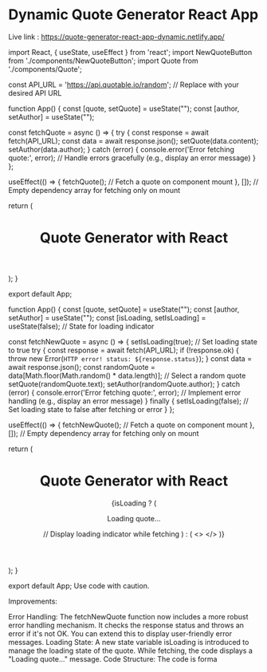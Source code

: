 # Dynamic Quote Generator React App
Live link : https://quote-generator-react-app-dynamic.netlify.app/

import React, { useState, useEffect } from 'react';
import NewQuoteButton from './components/NewQuoteButton';
import Quote from './components/Quote';

const API_URL = 'https://api.quotable.io/random'; // Replace with your desired API URL

function App() {
  const [quote, setQuote] = useState("");
  const [author, setAuthor] = useState("");

  const fetchQuote = async () => {
    try {
      const response = await fetch(API_URL);
      const data = await response.json();
      setQuote(data.content);
      setAuthor(data.author);
    } catch (error) {
      console.error('Error fetching quote:', error);
      // Handle errors gracefully (e.g., display an error message)
    }
  };

  useEffect(() => {
    fetchQuote(); // Fetch a quote on component mount
  }, []); // Empty dependency array for fetching only on mount

  return (
    <div className="App">
      <header className="App-header">
        <h1>Quote Generator with React</h1>
        <Quote quote={quote} author={author} />
        <NewQuoteButton onClick={fetchQuote} />
      </header>
    </div>
  );
}

export default App;


function App() {
  const [quote, setQuote] = useState("");
  const [author, setAuthor] = useState("");
  const [isLoading, setIsLoading] = useState(false); // State for loading indicator

  const fetchNewQuote = async () => {
    setIsLoading(true); // Set loading state to true
    try {
      const response = await fetch(API_URL);
      if (!response.ok) {
        throw new Error(`HTTP error! status: ${response.status}`);
      }
      const data = await response.json();
      const randomQuote = data[Math.floor(Math.random() * data.length)]; // Select a random quote
      setQuote(randomQuote.text);
      setAuthor(randomQuote.author);
    } catch (error) {
      console.error('Error fetching quote:', error);
      // Implement error handling (e.g., display an error message)
    } finally {
      setIsLoading(false); // Set loading state to false after fetching or error
    }
  };

  useEffect(() => {
    fetchNewQuote(); // Fetch a quote on component mount
  }, []); // Empty dependency array for fetching only on mount

  return (
    <div className="App">
      <header className="App-header">
        <h1>Quote Generator with React</h1>
        {isLoading ? (
          <p>Loading quote...</p> // Display loading indicator while fetching
        ) : (
          <>
            <Quote quote={quote} author={author} />
            <NewQuoteButton onClick={fetchNewQuote} />
          </>
        )}
      </header>
    </div>
  );
}

export default App;
Use code with caution.

Improvements:

Error Handling: The fetchNewQuote function now includes a more robust error handling mechanism. It checks the response status and throws an error if it's not OK. You can extend this to display user-friendly error messages.
Loading State: A new state variable isLoading is introduced to manage the loading state of the quote. While fetching, the code displays a "Loading quote..." message.
Code Structure: The code is forma